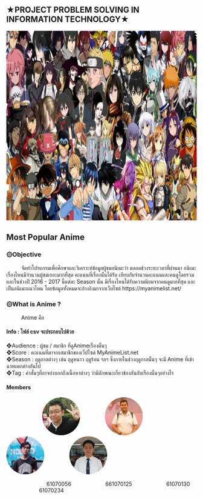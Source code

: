 <h2>★PROJECT PROBLEM SOLVING IN INFORMATION TECHNOLOGY★</h2>
<a href=""><img src="image/anime.jpg" width="1000px"  height="500"></a><br>
<h2>Most Popular Anime</h2>
<h3>۞Objective</h3>
&nbsp;&nbsp;&nbsp;&nbsp;&nbsp;&nbsp;&nbsp;&nbsp;&nbsp;&nbsp;จัดทำโปรแกรมเพื่อศึกษาและวิเคราะห์ข้อมูลผู้ชมอนิเมะว่า ตลอดช่วงระยะเวลาที่ผ่านมา อนิเมะเรื่องไหนมีจำนวนผู้ชมเยอะมากที่สุด คะแนนที่เรื่องนั้นได้รับ เทียบกับจำนวนคะแนนและคนดูโดยรวม และในช่วงปี 2016 - 2017 นี้แต่ละ Season นั้น มีเรื่องไหนได้รับความนิยมจากคนดูมากที่สุด และเป็นอนิเมะแนวไหน โดยข้อมูลทั้งหมดจะอ้างอิงมาจากเว็บไซต์ https://myanimelist.net/ 

<h3>۞What is Anime ?</h3>
&nbsp;&nbsp;&nbsp;&nbsp;&nbsp;&nbsp;&nbsp;&nbsp;&nbsp;&nbsp;Anime คือ

<h4>Info : ไฟล์ csv จะประกอบไปด้วย</h4>
 ❖Audience : ผู้ชม / สมาชิก ที่ดูAnimeเรื่องนั้นๆ<br>
 ❖Score    : คะแนนที่มาจากสมาชิกของเว็ปไซด์ MyAnimeList.net<br>
 ❖Season   : ฤดูกาลต่างๆ เช่น ฤดูหนาว ฤดูร้อน ฯลฯ ซึ่งภายในช่วงฤดูกาลนั้นๆ จะมี Anime ที่เข้าฉายแตกต่างกันไป<br>
 ❖Tag      : คำสั้นๆที่อาจบ่งบอกถึงเนื้อหาต่างๆ ว่ามีลักษณะเกี่ยวข้องกันกับเรืองนั้นๆอย่างไร

<h4> Members </h4>
&nbsp;&nbsp;&nbsp;&nbsp;&nbsp;&nbsp;&nbsp;&nbsp;&nbsp;&nbsp;&nbsp;&nbsp;&nbsp;&nbsp;&nbsp;&nbsp;&nbsp;&nbsp;&nbsp;&nbsp;&nbsp;&nbsp;&nbsp;&nbsp;<a href=""><img src="image/member/61070056.png" width="100px"  height="100"></a>
&nbsp;&nbsp;&nbsp;&nbsp;&nbsp;&nbsp;&nbsp;&nbsp;&nbsp;&nbsp;&nbsp;&nbsp;&nbsp;&nbsp;&nbsp;&nbsp;<a href=""><img src="image/member/61070125.png" width="100px"  height="100"></a>
&nbsp;&nbsp;&nbsp;&nbsp;&nbsp;&nbsp;&nbsp;&nbsp;&nbsp;&nbsp;&nbsp;&nbsp;&nbsp;&nbsp;&nbsp;&nbsp;<a href=""><img src="image/member/61070130.png" width="100px"  height="100"></a>
&nbsp;&nbsp;&nbsp;&nbsp;&nbsp;&nbsp;&nbsp;&nbsp;&nbsp;&nbsp;&nbsp;&nbsp;&nbsp;&nbsp;&nbsp;&nbsp;<a href=""><img src="image/member/61070234.png" width="100px"  height="100"></a>

&nbsp;&nbsp;&nbsp;&nbsp;&nbsp;&nbsp;&nbsp;&nbsp;&nbsp;&nbsp;&nbsp;&nbsp;&nbsp;&nbsp;&nbsp;&nbsp;&nbsp;&nbsp;&nbsp;&nbsp;&nbsp;&nbsp;&nbsp;&nbsp;&nbsp;&nbsp;&nbsp;61070056 &nbsp;&nbsp;&nbsp;&nbsp;&nbsp;&nbsp;&nbsp;&nbsp;&nbsp;&nbsp;&nbsp;&nbsp;&nbsp;&nbsp;&nbsp;&nbsp;&nbsp;&nbsp;&nbsp;&nbsp;&nbsp;&nbsp;661070125 &nbsp;&nbsp;&nbsp;&nbsp;&nbsp;&nbsp;&nbsp;&nbsp;&nbsp;&nbsp;&nbsp;&nbsp;&nbsp;&nbsp;&nbsp;&nbsp;&nbsp;&nbsp;&nbsp;&nbsp;&nbsp;&nbsp;61070130 &nbsp;&nbsp;&nbsp;&nbsp;&nbsp;&nbsp;&nbsp;&nbsp;&nbsp;&nbsp;&nbsp;&nbsp;&nbsp;&nbsp;&nbsp;&nbsp;&nbsp;&nbsp;&nbsp;&nbsp;&nbsp;&nbsp;61070234
